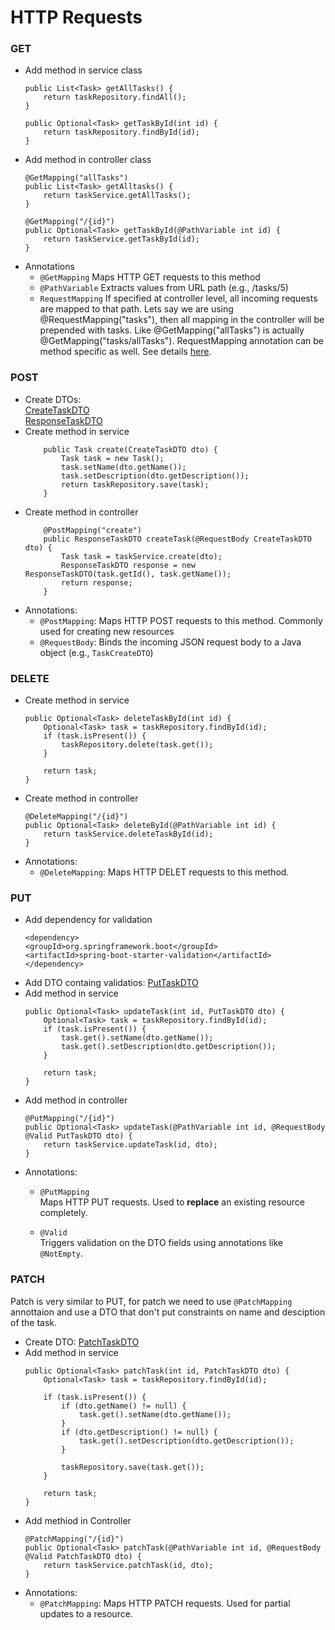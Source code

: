 # HTTP Requests
### GET

 - Add method in service class
    ```
    public List<Task> getAllTasks() {
        return taskRepository.findAll();
    }

    public Optional<Task> getTaskById(int id) {
        return taskRepository.findById(id);	
    }
    ```
  - Add method in controller class
    ```
    @GetMapping("allTasks")
	public List<Task> getAlltasks() {
		return taskService.getAllTasks();
	}
	
	@GetMapping("/{id}")
    public Optional<Task> getTaskById(@PathVariable int id) {
        return taskService.getTaskById(id);
	}
    ```
  - Annotations  
    - `@GetMapping`	Maps HTTP GET requests to this method  
    - `@PathVariable`	Extracts values from URL path (e.g., /tasks/5)
    - `RequestMapping` If specified at controller level, all incoming requests are mapped to that path. Lets say we are using @RequestMapping("tasks"), then all mapping in the controller will be prepended with tasks. Like  @GetMapping("allTasks") is actually  @GetMapping("tasks/allTasks"). RequestMapping annotation can be method specific as well. See details [here](https://docs.spring.io/spring-framework/docs/current/javadoc-api/org/springframework/web/bind/annotation/RequestMapping.html).

### POST
 - Create DTOs:  
 [CreateTaskDTO](../org.learning.spring.boot.learning/src/main/java/org/learning/spring/boot/learning/dto/CreateTaskDTO.java)  
 [ResponseTaskDTO](../org.learning.spring.boot.learning/src/main/java/org/learning/spring/boot/learning/dto/ResponseTaskDTO.java)
  - Create method in service
    ```
        public Task create(CreateTaskDTO dto) {
            Task task = new Task();
            task.setName(dto.getName());
            task.setDescription(dto.getDescription());
            return taskRepository.save(task);   
        }
    ```
  - Create method in controller
    ```
        @PostMapping("create")
        public ResponseTaskDTO createTask(@RequestBody CreateTaskDTO dto) {
            Task task = taskService.create(dto);
            ResponseTaskDTO response = new ResponseTaskDTO(task.getId(), task.getName());
            return response;
        }
    ```
- Annotations:
     - `@PostMapping`: Maps HTTP POST requests to this method. Commonly used for creating new resources
     - `@RequestBody`: Binds the incoming JSON request body to a Java object (e.g., `TaskCreateDTO`)

### DELETE
- Create method in service
    ```
    public Optional<Task> deleteTaskById(int id) {
        Optional<Task> task = taskRepository.findById(id);
        if (task.isPresent()) {
        	taskRepository.delete(task.get());
        }
        
        return task;
    }
    ```
- Create method in controller
    ```
    @DeleteMapping("/{id}")
	public Optional<Task> deleteById(@PathVariable int id) {
		return taskService.deleteTaskById(id);
	}
    ```
- Annotations:
     - `@DeleteMapping`: Maps HTTP DELET requests to this method.

### PUT 
 - Add dependency for validation
    ```
    <dependency>
    <groupId>org.springframework.boot</groupId>
    <artifactId>spring-boot-starter-validation</artifactId>
    </dependency>
    ```
 - Add DTO containg validatios: [PutTaskDTO](../org.learning.spring.boot.learning/src/main/java/org/learning/spring/boot/learning/dto/PutTaskDTO.java)
 - Add method in service
    ```
    public Optional<Task> updateTask(int id, PutTaskDTO dto) {
        Optional<Task> task = taskRepository.findById(id);
        if (task.isPresent()) {
        	task.get().setName(dto.getName());
            task.get().setDescription(dto.getDescription());
        }
    
        return task;
    }
    ```
 - Add method in controller
    ```
    @PutMapping("/{id}")
	public Optional<Task> updateTask(@PathVariable int id, @RequestBody @Valid PutTaskDTO dto) {
		return taskService.updateTask(id, dto);
	}
    ```
 - Annotations:
   - `@PutMapping`  
      Maps HTTP PUT requests. Used to **replace** an existing resource completely.

    - `@Valid`  
      Triggers validation on the DTO fields using annotations like `@NotEmpty`.
      
### PATCH

Patch is very similar to PUT, for patch we need to use `@PatchMapping` annottaion and use a DTO that don't put constraints on name and desciption of the task.
 - Create DTO: [PatchTaskDTO](../org.learning.spring.boot.learning/src/main/java/org/learning/spring/boot/learning/dto/PatchTaskDTO.java)
 - Add method in service
    ```
    public Optional<Task> patchTask(int id, PatchTaskDTO dto) {
		Optional<Task> task = taskRepository.findById(id);

		if (task.isPresent()) {
			if (dto.getName() != null) {
				task.get().setName(dto.getName());
			}
			if (dto.getDescription() != null) {
				task.get().setDescription(dto.getDescription());
			}
			
			taskRepository.save(task.get());
		}

		return task;
	}
    ```
 - Add methiod in Controller
    ```
    @PatchMapping("/{id}")
	public Optional<Task> patchTask(@PathVariable int id, @RequestBody @Valid PatchTaskDTO dto) {
		return taskService.patchTask(id, dto);
	}
    ```
 - Annotations:
    - `@PatchMapping`: Maps HTTP PATCH requests. Used for partial updates to a resource.